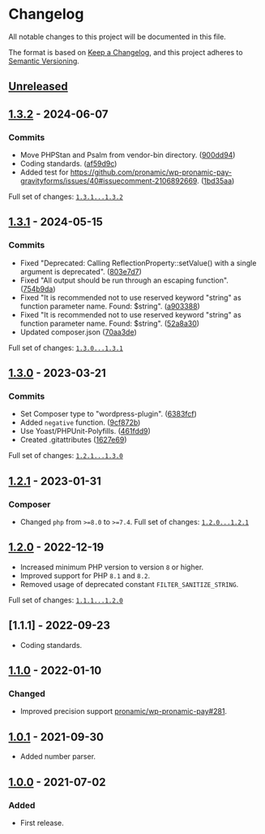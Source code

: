 # Changelog

All notable changes to this project will be documented in this file.

The format is based on [Keep a Changelog](https://keepachangelog.com/en/1.0.0/),
and this project adheres to [Semantic Versioning](https://semver.org/spec/v2.0.0.html).

## [Unreleased]

## [1.3.2] - 2024-06-07

### Commits

- Move PHPStan and Psalm from vendor-bin directory. ([900dd94](https://github.com/pronamic/wp-number/commit/900dd944a8709ee7380e131963c0362481e9728a))
- Coding standards. ([af59d9c](https://github.com/pronamic/wp-number/commit/af59d9ced7fdc99d29a8905001e34285c5e18439))
- Added test for https://github.com/pronamic/wp-pronamic-pay-gravityforms/issues/40#issuecomment-2106892669. ([1bd35aa](https://github.com/pronamic/wp-number/commit/1bd35aacb21c7fb22ecb768f596ee853e1e3b2a9))

Full set of changes: [`1.3.1...1.3.2`][1.3.2]

[1.3.2]: https://github.com/pronamic/wp-number/compare/v1.3.1...v1.3.2

## [1.3.1] - 2024-05-15

### Commits

- Fixed "Deprecated: Calling ReflectionProperty::setValue() with a single argument is deprecated". ([803e7d7](https://github.com/pronamic/wp-number/commit/803e7d7257aa751a525daa21ab6ac98cb414c664))
- Fixed "All output should be run through an escaping function". ([754b9da](https://github.com/pronamic/wp-number/commit/754b9da30b383afb982dc3d9c52fa1118df86790))
- Fixed "It is recommended not to use reserved keyword "string" as function parameter name. Found: $string". ([a903388](https://github.com/pronamic/wp-number/commit/a90338889b20992b35898675456e033629e6236d))
- Fixed "It is recommended not to use reserved keyword "string" as function parameter name. Found: $string". ([52a8a30](https://github.com/pronamic/wp-number/commit/52a8a309a1bbd205175049b1390a19b540fdab59))
- Updated composer.json ([70aa3de](https://github.com/pronamic/wp-number/commit/70aa3dee3d6a03d222d501f3c2bc1892866fa23d))

Full set of changes: [`1.3.0...1.3.1`][1.3.1]

[1.3.1]: https://github.com/pronamic/wp-number/compare/v1.3.0...v1.3.1

## [1.3.0] - 2023-03-21

### Commits

- Set Composer type to "wordpress-plugin". ([6383fcf](https://github.com/pronamic/wp-number/commit/6383fcf30160b6860156fc9b2b1511b0d123973f))
- Added `negative` function. ([9cf872b](https://github.com/pronamic/wp-number/commit/9cf872b3ed7eadfbe36e8b665b1e722a27e1a957))
- Use Yoast/PHPUnit-Polyfills. ([461fdd9](https://github.com/pronamic/wp-number/commit/461fdd978d90a6c9a66e62fb2f7ae0d26304b7b1))
- Created .gitattributes ([1627e69](https://github.com/pronamic/wp-number/commit/1627e691c82b0249f266e01b9e2bf78d0e026c1a))

Full set of changes: [`1.2.1...1.3.0`][1.3.0]

[1.3.0]: https://github.com/pronamic/wp-number/compare/v1.2.1...v1.3.0

## [1.2.1] - 2023-01-31
### Composer

- Changed `php` from `>=8.0` to `>=7.4`.
Full set of changes: [`1.2.0...1.2.1`][1.2.1]

[1.2.1]: https://github.com/pronamic/wp-number/compare/v1.2.0...v1.2.1

## [1.2.0] - 2022-12-19
- Increased minimum PHP version to version `8` or higher.
- Improved support for PHP `8.1` and `8.2`.
- Removed usage of deprecated constant `FILTER_SANITIZE_STRING`.

Full set of changes: [`1.1.1...1.2.0`][1.2.0]

[1.2.0]: https://github.com/pronamic/wp-number/compare/1.1.1...1.2.0

## [1.1.1] - 2022-09-23
- Coding standards.

## [1.1.0] - 2022-01-10
### Changed
- Improved precision support [pronamic/wp-pronamic-pay#281](https://github.com/pronamic/wp-pronamic-pay/issues/281).

## [1.0.1] - 2021-09-30
- Added number parser.

## [1.0.0] - 2021-07-02
### Added
- First release.

[Unreleased]: https://github.com/pronamic/wp-number/compare/1.1.1...HEAD
[1.1.0]: https://github.com/pronamic/wp-number/compare/1.0.1...1.1.0
[1.0.1]: https://github.com/pronamic/wp-number/compare/1.0.0...1.0.1
[1.0.0]: https://github.com/pronamic/wp-number/releases/tag/1.0.0
